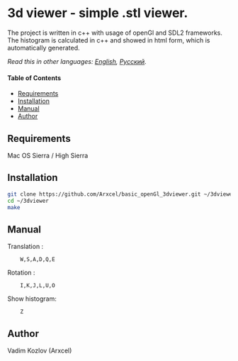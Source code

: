 # 3d viewer - simple .stl viewer.
The project is written in c++ with usage of openGl and SDL2 frameworks. The histogram is calculated in c++ and showed in html form, which is automatically generated.

*Read this in other languages: [English](README.md), [Русский](README-ru.md).*

#### Table of Contents

- [Requirements](#requirements)
- [Installation](#installation)
- [Manual](#manual)
- [Author](#author)

## Requirements

Mac OS Sierra / High Sierra

## Installation

```bash
git clone https://github.com/Arxcel/basic_openGl_3dviewer.git ~/3dviewer
cd ~/3dviewer
make
```

## Manual
Translation :
```
    W,S,A,D,Q,E
```
Rotation :
```
    I,K,J,L,U,O
```
Show histogram:
```
    Z
```
## Author

Vadim Kozlov (Arxcel)
